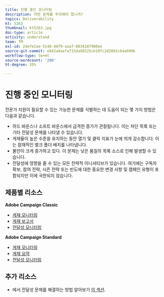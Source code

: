 ```yaml
---
title: 진행 중인 모니터링
description: 어떤 문제를 주의해야 합니까?
topics: Deliverability
kt: 5263
thumbnail: kt5263.jpg
doc-type: article
activity: understand
team: TM
exl-id: 2defe1ae-5148-46f9-aaa7-8034107980ee
source-git-commit: e842a8aefa715da80325cb107c2d2092c64a699b
workflow-type: tm+mt
source-wordcount: '200'
ht-degree: 35%

---
```


# 진행 중인 모니터링

전문가 지원이 필요할 수 있는 가능한 문제를 식별하는 데 도움이 되는 몇 가지 방법은 다음과 같습니다.

* 하드 바운스나 소프트 바운스에서 급격한 증가가 관찰됩니다. 이는 차단 목록 또는 기타 전달성 문제를 나타낼 수 있습니다.
* 게재율이 높은 수준을 유지하는 동안 열기 및 클릭 지표가 눈에 띄게 감소합니다. 이는 잠재적인 벌크 폴더 배치를 나타냅니다.
* 불만이 크게 증가하고 있다. 이 문제는 낮은 품질의 목록 소스로 인해 발생할 수 있습니다.
* 전달성에 영향을 줄 수 있는 모든 전략적 이니셔티브가 있습니다. 여기에는 구독자 확보, 참여 전략, 시즌 전략 또는 빈도에 대한 중요한 변경 사항 및 캠페인 유형이 포함되지만 이에 국한되지 않습니다.

## 제품별 리소스

**Adobe Campaign Classic**

* [게재 모니터링](https://experienceleague.adobe.com/docs/campaign-classic/using/sending-messages/monitoring-deliveries/about-delivery-monitoring.html?lang=ko)
* [게재 보고서](https://experienceleague.adobe.com/docs/campaign-classic/using/reporting/reports-on-deliveries/delivery-reports.html?lang=ko)
* [전달성 모니터링](https://experienceleague.adobe.com/docs/campaign-classic/using/sending-messages/deliverability-management/monitoring-deliverability.html?lang=ko)

**Adobe Campaign Standard**

* [게재 모니터링](https://experienceleague.adobe.com/docs/campaign-standard/using/testing-and-sending/monitoring-messages/monitoring-a-delivery.html?lang=ko)
* [게재 요약](https://experienceleague.adobe.com/docs/campaign-standard/using/reporting/list-of-reports/delivery-summary.html)
* [전달성 모니터링](https://experienceleague.adobe.com/docs/campaign-standard/using/testing-and-sending/managing-deliverability/monitor-deliverability.html?lang=ko#testing-and-sending)

## 추가 리소스

* 에서 전달성 문제를 해결하는 방법 알아보기 [이 섹션](/help/additional-resources/troubleshooting.md).
